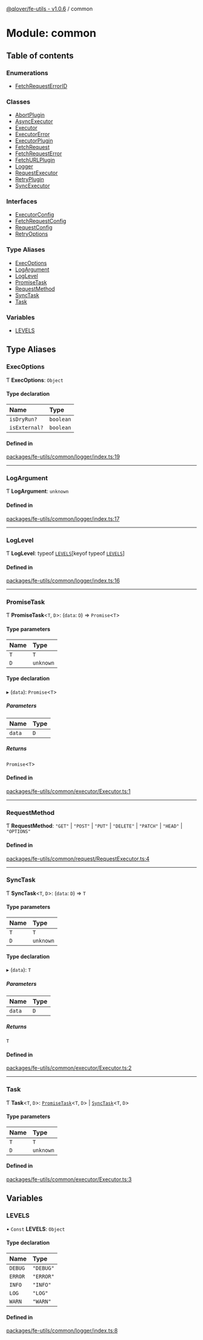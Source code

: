 [@qlover/fe-utils - v1.0.6](../README.md) / common

# Module: common

## Table of contents

### Enumerations

- [FetchRequestErrorID](../enums/common.FetchRequestErrorID.md)

### Classes

- [AbortPlugin](../classes/common.AbortPlugin.md)
- [AsyncExecutor](../classes/common.AsyncExecutor.md)
- [Executor](../classes/common.Executor.md)
- [ExecutorError](../classes/common.ExecutorError.md)
- [ExecutorPlugin](../classes/common.ExecutorPlugin.md)
- [FetchRequest](../classes/common.FetchRequest.md)
- [FetchRequestError](../classes/common.FetchRequestError.md)
- [FetchURLPlugin](../classes/common.FetchURLPlugin.md)
- [Logger](../classes/common.Logger.md)
- [RequestExecutor](../classes/common.RequestExecutor.md)
- [RetryPlugin](../classes/common.RetryPlugin.md)
- [SyncExecutor](../classes/common.SyncExecutor.md)

### Interfaces

- [ExecutorConfig](../interfaces/common.ExecutorConfig.md)
- [FetchRequestConfig](../interfaces/common.FetchRequestConfig.md)
- [RequestConfig](../interfaces/common.RequestConfig.md)
- [RetryOptions](../interfaces/common.RetryOptions.md)

### Type Aliases

- [ExecOptions](common.md#execoptions)
- [LogArgument](common.md#logargument)
- [LogLevel](common.md#loglevel)
- [PromiseTask](common.md#promisetask)
- [RequestMethod](common.md#requestmethod)
- [SyncTask](common.md#synctask)
- [Task](common.md#task)

### Variables

- [LEVELS](common.md#levels)

## Type Aliases

### ExecOptions

Ƭ **ExecOptions**: `Object`

#### Type declaration

| Name | Type |
| :------ | :------ |
| `isDryRun?` | `boolean` |
| `isExternal?` | `boolean` |

#### Defined in

[packages/fe-utils/common/logger/index.ts:19](https://github.com/qlover/fe-base/blob/faa67aa70311a79a9a2b1bd71dd2d4a96758d762/packages/fe-utils/common/logger/index.ts#L19)

___

### LogArgument

Ƭ **LogArgument**: `unknown`

#### Defined in

[packages/fe-utils/common/logger/index.ts:17](https://github.com/qlover/fe-base/blob/faa67aa70311a79a9a2b1bd71dd2d4a96758d762/packages/fe-utils/common/logger/index.ts#L17)

___

### LogLevel

Ƭ **LogLevel**: typeof [`LEVELS`](common.md#levels)[keyof typeof [`LEVELS`](common.md#levels)]

#### Defined in

[packages/fe-utils/common/logger/index.ts:16](https://github.com/qlover/fe-base/blob/faa67aa70311a79a9a2b1bd71dd2d4a96758d762/packages/fe-utils/common/logger/index.ts#L16)

___

### PromiseTask

Ƭ **PromiseTask**\<`T`, `D`\>: (`data`: `D`) => `Promise`\<`T`\>

#### Type parameters

| Name | Type |
| :------ | :------ |
| `T` | `T` |
| `D` | `unknown` |

#### Type declaration

▸ (`data`): `Promise`\<`T`\>

##### Parameters

| Name | Type |
| :------ | :------ |
| `data` | `D` |

##### Returns

`Promise`\<`T`\>

#### Defined in

[packages/fe-utils/common/executor/Executor.ts:1](https://github.com/qlover/fe-base/blob/faa67aa70311a79a9a2b1bd71dd2d4a96758d762/packages/fe-utils/common/executor/Executor.ts#L1)

___

### RequestMethod

Ƭ **RequestMethod**: ``"GET"`` \| ``"POST"`` \| ``"PUT"`` \| ``"DELETE"`` \| ``"PATCH"`` \| ``"HEAD"`` \| ``"OPTIONS"``

#### Defined in

[packages/fe-utils/common/request/RequestExecutor.ts:4](https://github.com/qlover/fe-base/blob/faa67aa70311a79a9a2b1bd71dd2d4a96758d762/packages/fe-utils/common/request/RequestExecutor.ts#L4)

___

### SyncTask

Ƭ **SyncTask**\<`T`, `D`\>: (`data`: `D`) => `T`

#### Type parameters

| Name | Type |
| :------ | :------ |
| `T` | `T` |
| `D` | `unknown` |

#### Type declaration

▸ (`data`): `T`

##### Parameters

| Name | Type |
| :------ | :------ |
| `data` | `D` |

##### Returns

`T`

#### Defined in

[packages/fe-utils/common/executor/Executor.ts:2](https://github.com/qlover/fe-base/blob/faa67aa70311a79a9a2b1bd71dd2d4a96758d762/packages/fe-utils/common/executor/Executor.ts#L2)

___

### Task

Ƭ **Task**\<`T`, `D`\>: [`PromiseTask`](common.md#promisetask)\<`T`, `D`\> \| [`SyncTask`](common.md#synctask)\<`T`, `D`\>

#### Type parameters

| Name | Type |
| :------ | :------ |
| `T` | `T` |
| `D` | `unknown` |

#### Defined in

[packages/fe-utils/common/executor/Executor.ts:3](https://github.com/qlover/fe-base/blob/faa67aa70311a79a9a2b1bd71dd2d4a96758d762/packages/fe-utils/common/executor/Executor.ts#L3)

## Variables

### LEVELS

• `Const` **LEVELS**: `Object`

#### Type declaration

| Name | Type |
| :------ | :------ |
| `DEBUG` | ``"DEBUG"`` |
| `ERROR` | ``"ERROR"`` |
| `INFO` | ``"INFO"`` |
| `LOG` | ``"LOG"`` |
| `WARN` | ``"WARN"`` |

#### Defined in

[packages/fe-utils/common/logger/index.ts:8](https://github.com/qlover/fe-base/blob/faa67aa70311a79a9a2b1bd71dd2d4a96758d762/packages/fe-utils/common/logger/index.ts#L8)
